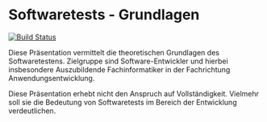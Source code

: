 # Softwaretests - Grundlagen

[![Build Status](https://api.travis-ci.org/mflingelli/Softwaretests-Grundlagen.svg)](https://travis-ci.org/mflingelli/Softwaretests-Grundlagen)

Diese Präsentation vermittelt die theoretischen Grundlagen des Softwaretestens. Zielgruppe sind Software-Entwickler und hierbei insbesondere Auszubildende Fachinformatiker in der Fachrichtung Anwendungsentwicklung.

Diese Präsentation erhebt nicht den Anspruch auf Vollständigkeit. Vielmehr soll sie die Bedeutung von Softwaretests im Bereich der Entwicklung verdeutlichen.
